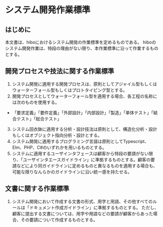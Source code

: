 # システム開発作業標準

## はじめに

本文書は、hiboにおけるシステム開発の作業標準を定めるものである。
hiboのシステム開発作業は、特段の理由がない限り、本作業標準に沿って作業するものとする。

## 開発プロセスや技法に関する作業標準

1. システム開発に適用する開発プロセスは、原則としてアジャイル型もしくはウォーターフォール型もしくはプロトタイピング型とする。
1. 開発プロセスとしてウォーターフォール型を適用する場合、各工程の名称には次のものを使用する。
  * 「要求定義」「要件定義」「外部設計」「内部設計」「製造」「単体テスト」「結合テスト」「総合テスト」
3. システム回衣鉢に適用する分析・設計技法は原則として、構造化分析・設計もしくはオブジェクト指向分析・設計とする。
1. システム開発に適用するプログラミング言語は原則としてTypescript、Elm、PHP、C#のいずれかを用いるものとする。
1. システムに適用するユーザインタフェースは顧客から特段の要請がない限り、「ユーザインタエースガイドライン」に準拠するものとする。顧客の要請などにより同ガイドラインに定めるものと異なるものを適用する場合も、可能な限りなんらかのガイドラインに沿い統一感を持たせる。

## 文書に関する作業標準

1. システム開発において作成する文書の形式、用字と用語、その他すべてのルールは「ドキュメント作成ガイドライン」に準拠するものとする。
ただし、顧客に提出する文書については、用字や用語などの要請が顧客からあった場合、その要請について作成するものとする。